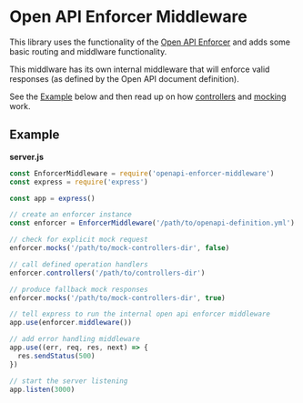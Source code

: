 # Open API Enforcer Middleware

This library uses the functionality of the [Open API Enforcer](https://www.npmjs.com/package/openapi-enforcer) and adds some basic routing and middlware functionality.

This middlware has its own internal middleware that will enforce valid responses (as defined by the Open API document definition).

See the [Example](#example) below and then read up on how [controllers](./controllers.md) and [mocking](./mocking.md) work.

## Example

**server.js**

```js
const EnforcerMiddleware = require('openapi-enforcer-middleware')
const express = require('express')

const app = express()

// create an enforcer instance
const enforcer = EnforcerMiddleware('/path/to/openapi-definition.yml')

// check for explicit mock request
enforcer.mocks('/path/to/mock-controllers-dir', false)

// call defined operation handlers
enforcer.controllers('/path/to/controllers-dir')

// produce fallback mock responses
enforcer.mocks('/path/to/mock-controllers-dir', true)

// tell express to run the internal open api enforcer middleware
app.use(enforcer.middleware())

// add error handling middleware
app.use((err, req, res, next) => {
  res.sendStatus(500)
})

// start the server listening
app.listen(3000)
```